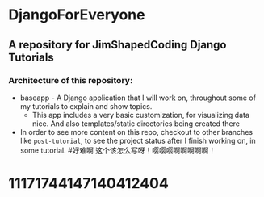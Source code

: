 # DjangoForEveryone

## A repository for JimShapedCoding Django Tutorials

### Architecture of this repository:

 - baseapp - A Django application that I will work on, throughout some of my tutorials to explain and show topics.
   - This app includes a very basic customization, for visualizing data nice. And also templates/static directories being created there
 - In order to see more content on this repo, checkout to other branches like `post-tutorial`, to see the project status after I finish working on, in some tutorial.
#好难啊 这个该怎么写呀！嘤嘤嘤啊啊啊啊啊！
# 11171744147140412404